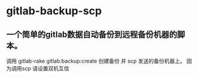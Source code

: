 # gitlab-backup-scp

## 一个简单的gitlab数据自动备份到远程备份机器的脚本。

调用 gitlab-rake gitlab:backup:create 创建备份
并 scp 发送的备份机器上。 因为调用scp 请设置双机互信
